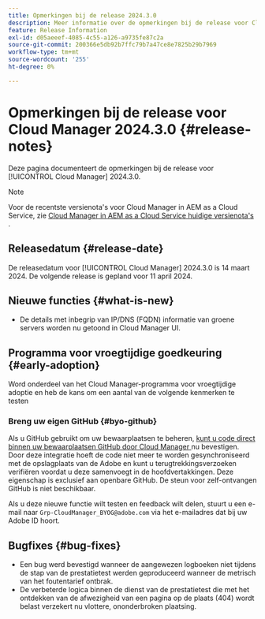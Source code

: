 ```yaml
---
title: Opmerkingen bij de release 2024.3.0
description: Meer informatie over de opmerkingen bij de release voor Cloud Manager 2024.3.0.
feature: Release Information
exl-id: d05aeeef-4085-4c55-a126-a9735fe87c2a
source-git-commit: 200366e5db92b7ffc79b7a47ce8e7825b29b7969
workflow-type: tm+mt
source-wordcount: '255'
ht-degree: 0%

---
```



# Opmerkingen bij de release voor Cloud Manager 2024.3.0 {#release-notes}

Deze pagina documenteert de opmerkingen bij de release voor [!UICONTROL Cloud Manager] 2024.3.0.

>[!NOTE]
>
>Voor de recentste versienota&#39;s voor Cloud Manager in AEM as a Cloud Service, zie [ Cloud Manager in AEM as a Cloud Service huidige versienota&#39;s ](https://experienceleague.adobe.com/en/docs/experience-manager-cloud-service/content/release-notes/cloud-manager/current).

## Releasedatum {#release-date}

De releasedatum voor [!UICONTROL Cloud Manager] 2024.3.0 is 14 maart 2024. De volgende release is gepland voor 11 april 2024.

## Nieuwe functies {#what-is-new}

* De details met inbegrip van IP/DNS (FQDN) informatie van groene servers worden nu getoond in Cloud Manager UI.

## Programma voor vroegtijdige goedkeuring {#early-adoption}

Word onderdeel van het Cloud Manager-programma voor vroegtijdige adoptie en heb de kans om een aantal van de volgende kenmerken te testen

### Breng uw eigen GitHub {#byo-github}

Als u GitHub gebruikt om uw bewaarplaatsen te beheren, [ kunt u code direct binnen uw bewaarplaatsen GitHub door Cloud Manager ](/help/managing-code/private-repositories.md) nu bevestigen. Door deze integratie hoeft de code niet meer te worden gesynchroniseerd met de opslagplaats van de Adobe en kunt u terugtrekkingsverzoeken verifiëren voordat u deze samenvoegt in de hoofdvertakkingen. Deze eigenschap is exclusief aan openbare GitHub. De steun voor zelf-ontvangen GitHub is niet beschikbaar.

Als u deze nieuwe functie wilt testen en feedback wilt delen, stuurt u een e-mail naar `Grp-CloudManager_BYOG@adobe.com` via het e-mailadres dat bij uw Adobe ID hoort.

## Bugfixes {#bug-fixes}

* Een bug werd bevestigd wanneer de aangewezen logboeken niet tijdens de stap van de prestatietest werden geproduceerd wanneer de metrisch van het foutentarief ontbrak.
* De verbeterde logica binnen de dienst van de prestatietest die met het ontdekken van de afwezigheid van een pagina op de plaats (404) wordt belast verzekert nu vlottere, ononderbroken plaatsing.
